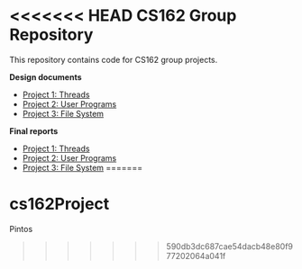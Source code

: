 <<<<<<< HEAD
CS162 Group Repository
======================

This repository contains code for CS162 group projects.

**Design documents**

* [Project 1: Threads](doc/project1.md)
* [Project 2: User Programs](doc/project2.md)
* [Project 3: File System](doc/project3.md)

**Final reports**

* [Project 1: Threads](reports/project1.md)
* [Project 2: User Programs](reports/project2.md)
* [Project 3: File System](reports/project3.md)
=======
# cs162Project
Pintos
>>>>>>> 590db3dc687cae54dacb48e80f977202064a041f

